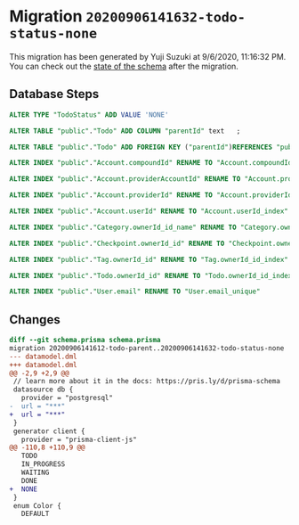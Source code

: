 # Migration `20200906141632-todo-status-none`

This migration has been generated by Yuji Suzuki at 9/6/2020, 11:16:32 PM.
You can check out the [state of the schema](./schema.prisma) after the migration.

## Database Steps

```sql
ALTER TYPE "TodoStatus" ADD VALUE 'NONE'

ALTER TABLE "public"."Todo" ADD COLUMN "parentId" text   ;

ALTER TABLE "public"."Todo" ADD FOREIGN KEY ("parentId")REFERENCES "public"."Todo"("id") ON DELETE SET NULL ON UPDATE CASCADE

ALTER INDEX "public"."Account.compoundId" RENAME TO "Account.compoundId_unique"

ALTER INDEX "public"."Account.providerAccountId" RENAME TO "Account.providerAccountId_index"

ALTER INDEX "public"."Account.providerId" RENAME TO "Account.providerId_index"

ALTER INDEX "public"."Account.userId" RENAME TO "Account.userId_index"

ALTER INDEX "public"."Category.ownerId_id_name" RENAME TO "Category.ownerId_id_name_index"

ALTER INDEX "public"."Checkpoint.ownerId_id" RENAME TO "Checkpoint.ownerId_id_index"

ALTER INDEX "public"."Tag.ownerId_id" RENAME TO "Tag.ownerId_id_index"

ALTER INDEX "public"."Todo.ownerId_id" RENAME TO "Todo.ownerId_id_index"

ALTER INDEX "public"."User.email" RENAME TO "User.email_unique"
```

## Changes

```diff
diff --git schema.prisma schema.prisma
migration 20200906141612-todo-parent..20200906141632-todo-status-none
--- datamodel.dml
+++ datamodel.dml
@@ -2,9 +2,9 @@
 // learn more about it in the docs: https://pris.ly/d/prisma-schema
 datasource db {
   provider = "postgresql"
-  url = "***"
+  url = "***"
 }
 generator client {
   provider = "prisma-client-js"
@@ -110,8 +110,9 @@
   TODO
   IN_PROGRESS
   WAITING
   DONE
+  NONE
 }
 enum Color {
   DEFAULT
```


